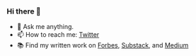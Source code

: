 ### Hi there 👋
- 💬 Ask me anything.
- 📫 How to reach me: [Twitter](https://twitter.com/XandraMcC)
- 📚 Find my written work on [Forbes](https://www.forbes.com/sites/alexandramccarroll/), [Substack](https://substack.com/profile/86194322-alexandra-mccarroll), and [Medium](https://alexandra-mccarroll.medium.com/)
